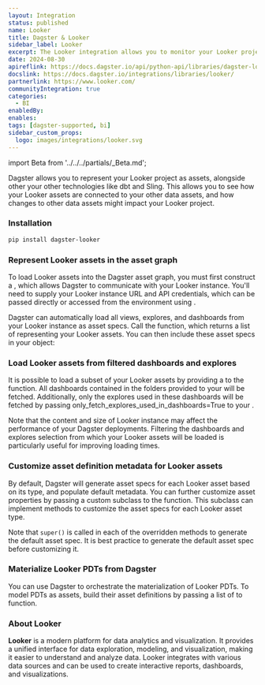 ```yaml
---
layout: Integration
status: published
name: Looker
title: Dagster & Looker
sidebar_label: Looker
excerpt: The Looker integration allows you to monitor your Looker project as assets in Dagster, along with other data assets.
date: 2024-08-30
apireflink: https://docs.dagster.io/api/python-api/libraries/dagster-looker
docslink: https://docs.dagster.io/integrations/libraries/looker/
partnerlink: https://www.looker.com/
communityIntegration: true
categories:
  - BI
enabledBy:
enables:
tags: [dagster-supported, bi]
sidebar_custom_props: 
  logo: images/integrations/looker.svg
---
```


import Beta from '../../../partials/\_Beta.md';

<Beta />

Dagster allows you to represent your Looker project as assets, alongside other your other technologies like dbt and Sling. This allows you to see how your Looker assets are connected to your other data assets, and how changes to other data assets might impact your Looker project.

### Installation

```bash
pip install dagster-looker
```

### Represent Looker assets in the asset graph

To load Looker assets into the Dagster asset graph, you must first construct a <PyObject section="libraries" module="dagster_looker" object="LookerResource" />, which allows Dagster to communicate with your Looker instance. You'll need to supply your Looker instance URL and API credentials, which can be passed directly or accessed from the environment using <PyObject section="resources" module="dagster" object="EnvVar" />.

Dagster can automatically load all views, explores, and dashboards from your Looker instance as asset specs. Call the <PyObject section="libraries" module="dagster_looker" object="load_looker_asset_specs" /> function, which returns a list of <PyObject section="assets" module="dagster" object="AssetSpec" pluralize /> representing your Looker assets. You can then include these asset specs in your <PyObject section="definitions" module="dagster" object="Definitions" /> object:

<CodeExample path="docs_beta_snippets/docs_beta_snippets/integrations/looker/asset_graph.py" language="python" />

### Load Looker assets from filtered dashboards and explores

It is possible to load a subset of your Looker assets by providing a <PyObject section="libraries" module="dagster_looker" object="LookerFilter" /> to the <PyObject section="libraries" module="dagster_looker" object="load_looker_asset_specs" /> function. All dashboards contained in the folders provided to your <PyObject section="libraries" module="dagster_looker" object="LookerFilter" /> will be fetched. Additionally, only the explores used in these dashboards will be fetched by passing only_fetch_explores_used_in_dashboards=True to your <PyObject section="libraries" module="dagster_looker" object="LookerFilter" />.

Note that the content and size of Looker instance may affect the performance of your Dagster deployments. Filtering the dashboards and explores selection from which your Looker assets will be loaded is particularly useful for improving loading times.

### Customize asset definition metadata for Looker assets

<CodeExample path="docs_beta_snippets/docs_beta_snippets/integrations/looker/asset_graph_filtered.py" language="python" />

By default, Dagster will generate asset specs for each Looker asset based on its type, and populate default metadata. You can further customize asset properties by passing a custom <PyObject section="libraries" module="dagster_looker" object="DagsterLookerApiTranslator" /> subclass to the <PyObject section="libraries" module="dagster_looker" object="load_looker_asset_specs" /> function. This subclass can implement methods to customize the asset specs for each Looker asset type.

<CodeExample path="docs_beta_snippets/docs_beta_snippets/integrations/looker/asset_metadata.py" language="python" />

Note that `super()` is called in each of the overridden methods to generate the default asset spec. It is best practice to generate the default asset spec before customizing it.

### Materialize Looker PDTs from Dagster

You can use Dagster to orchestrate the materialization of Looker PDTs. To model PDTs as assets, build their asset definitions by passing a list of <PyObject section="libraries" module="dagster_looker" object="RequestStartPdtBuild" /> to <PyObject section="libraries" module="dagster_looker" object="build_looker_pdt_assets_definitions" /> function.

<CodeExample path="docs_beta_snippets/docs_beta_snippets/integrations/looker/pdts.py" language="python" />

### About Looker

**Looker** is a modern platform for data analytics and visualization. It provides a unified interface for data exploration, modeling, and visualization, making it easier to understand and analyze data. Looker integrates with various data sources and can be used to create interactive reports, dashboards, and visualizations.
